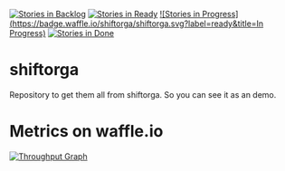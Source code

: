 [![Stories in Backlog](https://badge.waffle.io/shiftorga/shiftorga.svg?label=ready&title=Backlog)](http://waffle.io/shiftorga/shiftorga) [![Stories in Ready](https://badge.waffle.io/shiftorga/shiftorga.svg?label=ready&title=Ready)](http://waffle.io/shiftorga/shiftorga) [![Stories in Progress](https://badge.waffle.io/shiftorga/shiftorga.svg?label=ready&title=In Progress)](http://waffle.io/shiftorga/shiftorga) [![Stories in Done](https://badge.waffle.io/shiftorga/shiftorga.svg?label=ready&title=Done)](http://waffle.io/shiftorga/shiftorga)

# shiftorga
Repository to get them all from shiftorga. So you can see it as an demo. 

# Metrics on waffle.io

[![Throughput Graph](https://graphs.waffle.io/shiftorga/shiftorga/throughput.svg)](https://waffle.io/shiftorga/shiftorga/metrics)
